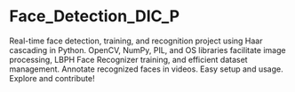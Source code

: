 # Face_Detection_DIC_P
Real-time face detection, training, and recognition project using Haar cascading in Python. OpenCV, NumPy, PIL, and OS libraries facilitate image processing, LBPH Face Recognizer training, and efficient dataset management. Annotate recognized faces in videos. Easy setup and usage. Explore and contribute!
